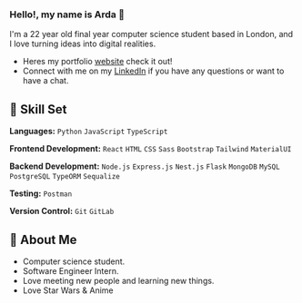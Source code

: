 ### Hello!, my name is Arda 💙 

I'm a 22 year old final year computer science student based in London, and I love turning ideas into digital realities. 

- Heres my portfolio [website](https://www.ardasahan.com/) check it out!
- Connect with me on my [LinkedIn](https://www.linkedin.com/in/arda-sahan-142309250/) if you have any questions or want to have a chat.
 
## 🚀 Skill Set

**Languages:** `Python` `JavaScript` `TypeScript`

**Frontend Development:** `React` `HTML` `CSS` `Sass` `Bootstrap` `Tailwind` `MaterialUI`
 
**Backend Development:** `Node.js` `Express.js` `Nest.js` `Flask` `MongoDB` `MySQL` `PostgreSQL` `TypeORM` `Sequalize`

**Testing:** `Postman`
 
**Version Control:** `Git` `GitLab`

## 👀 About Me

- Computer science student.
- Software Engineer Intern.
- Love meeting new people and learning new things.
- Love Star Wars & Anime
